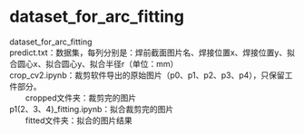 # dataset_for_arc_fitting
dataset_for_arc_fitting\
predict.txt：数据集，每列分别是：焊前截面图片名、焊接位置x、焊接位置y、拟合圆心x、拟合圆心y、拟合半径r（单位：mm）\
crop_cv2.ipynb：裁剪软件导出的原始图片（p0、p1、p2、p3、p4），只保留工件部分。\
&emsp;&emsp;cropped文件夹：裁剪完的图片 \
p1(2、3、4)_fitting.ipynb：拟合裁剪完的图片\
&emsp;&emsp;fitted文件夹：拟合的图片结果 

   
